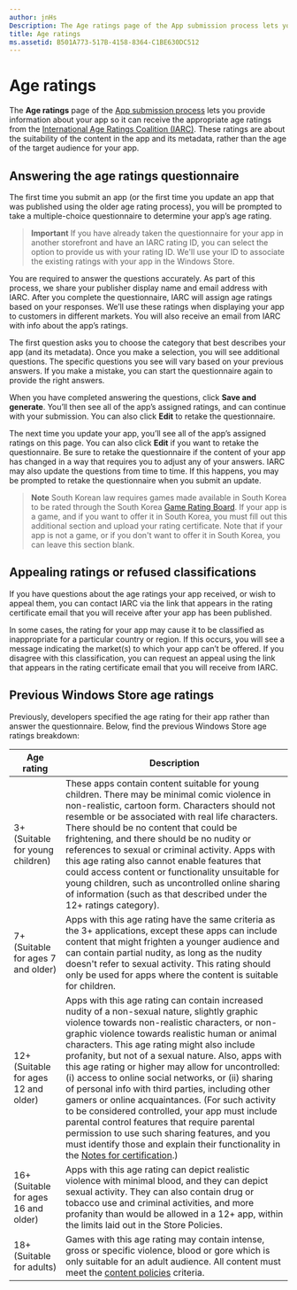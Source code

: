 ```yaml
---
author: jnHs
Description: The Age ratings page of the App submission process lets you provide information about your app so it can receive the appropriate age ratings from the International Age Ratings Coalition (IARC).
title: Age ratings
ms.assetid: B501A773-517B-4158-8364-C1BE630DC512
---
```


# Age ratings

The **Age ratings** page of the [App submission process](app-submissions.md) lets you provide information about your app so it can receive the appropriate age ratings from the [International Age Ratings Coalition (IARC)](http://go.microsoft.com/fwlink/p/?LinkId=716854). These ratings are about the suitability of the content in the app and its metadata, rather than the age of the target audience for your app.

## Answering the age ratings questionnaire

The first time you submit an app (or the first time you update an app that was published using the older age rating process), you will be prompted to take a multiple-choice questionnaire to determine your app’s age rating.

> **Important**  If you have already taken the questionnaire for your app in another storefront and have an IARC rating ID, you can select the option to provide us with your rating ID. We'll use your ID to associate the existing ratings with your app in the Windows Store.

You are required to answer the questions accurately. As part of this process, we share your publisher display name and email address with IARC. After you complete the questionnaire, IARC will assign age ratings based on your responses. We’ll use these ratings when displaying your app to customers in different markets. You will also receive an email from IARC with info about the app’s ratings.

The first question asks you to choose the category that best describes your app (and its metadata). Once you make a selection, you will see additional questions. The specific questions you see will vary based on your previous answers. If you make a mistake, you can start the questionnaire again to provide the right answers.

When you have completed answering the questions, click **Save and generate**. You’ll then see all of the app’s assigned ratings, and can continue with your submission. You can also click **Edit** to retake the questionnaire.

The next time you update your app, you’ll see all of the app’s assigned ratings on this page. You can also click **Edit** if you want to retake the questionnaire. Be sure to retake the questionnaire if the content of your app has changed in a way that requires you to adjust any of your answers. IARC may also update the questions from time to time. If this happens, you may be prompted to retake the questionnaire when you submit an update.

> **Note**  South Korean law requires games made available in South Korea to be rated through the South Korea [Game Rating Board](http://go.microsoft.com/fwlink/p/?LinkId=228256). If your app is a game, and if you want to offer it in South Korea, you must fill out this additional section and upload your rating certificate. Note that if your app is not a game, or if you don't want to offer it in South Korea, you can leave this section blank.

## Appealing ratings or refused classifications

If you have questions about the age ratings your app received, or wish to appeal them, you can contact IARC via the link that appears in the rating certificate email that you will receive after your app has been published.

In some cases, the rating for your app may cause it to be classified as inappropriate for a particular country or region. If this occurs, you will see a message indicating the market(s) to which your app can’t be offered. If you disagree with this classification, you can request an appeal using the link that appears in the rating certificate email that you will receive from IARC.

## Previous Windows Store age ratings


Previously, developers specified the age rating for their app rather than answer the questionnaire. Below, find the previous Windows Store age ratings breakdown:

| Age rating                           | Description                            |
|--------------------------------------|----------------------------------------|
| 3+ (Suitable for young children)     | These apps contain content suitable for young children. There may be minimal comic violence in non-realistic, cartoon form. Characters should not resemble or be associated with real life characters. There should be no content that could be frightening, and there should be no nudity or references to sexual or criminal activity. Apps with this age rating also cannot enable features that could access content or functionality unsuitable for young children, such as uncontrolled online sharing of information (such as that described under the 12+ ratings category).            |
| 7+ (Suitable for ages 7 and older)   | Apps with this age rating have the same criteria as the 3+ applications, except these apps can include content that might frighten a younger audience and can contain partial nudity, as long as the nudity doesn't refer to sexual activity. This rating should only be used for apps where the content is suitable for children.                                                                                   |
| 12+ (Suitable for ages 12 and older) | Apps with this age rating can contain increased nudity of a non-sexual nature, slightly graphic violence towards non-realistic characters, or non-graphic violence towards realistic human or animal characters. This age rating might also include profanity, but not of a sexual nature. Also, apps with this age rating or higher may allow for uncontrolled: (i) access to online social networks, or (ii) sharing of personal info with third parties, including other gamers or online acquaintances. (For such activity to be considered controlled, your app must include parental control features that require parental permission to use such sharing features, and you must identify those and explain their functionality in the [Notes for certification](notes-for-certification.md).) |
| 16+ (Suitable for ages 16 and older) | Apps with this age rating can depict realistic violence with minimal blood, and they can depict sexual activity. They can also contain drug or tobacco use and criminal activities, and more profanity than would be allowed in a 12+ app, within the limits laid out in the Store Policies.                                                                                                                           |
| 18+ (Suitable for adults)            | Games with this age rating may contain intense, gross or specific violence, blood or gore which is only suitable for an adult audience. All content must meet the [content policies](https://msdn.microsoft.com/library/windows/apps/dn764944) criteria.                                                                                                                                                            |


<!--HONumber=Jun16_HO2-->


